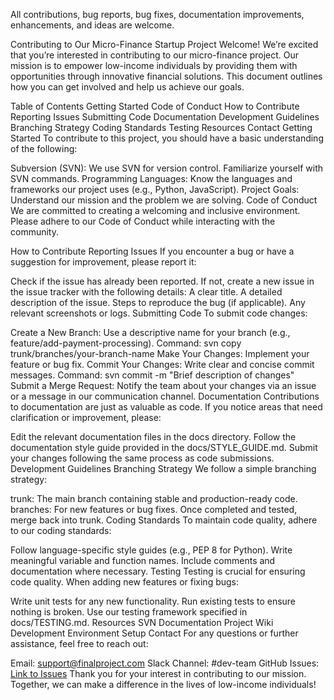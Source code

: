 
All contributions, bug reports, bug fixes, documentation improvements, enhancements, and ideas are welcome.


Contributing to Our Micro-Finance Startup Project
Welcome! We’re excited that you’re interested in contributing to our micro-finance project. Our mission is to empower low-income individuals by providing them with opportunities through innovative financial solutions. This document outlines how you can get involved and help us achieve our goals.

Table of Contents
Getting Started
Code of Conduct
How to Contribute
Reporting Issues
Submitting Code
Documentation
Development Guidelines
Branching Strategy
Coding Standards
Testing
Resources
Contact
Getting Started
To contribute to this project, you should have a basic understanding of the following:

Subversion (SVN): We use SVN for version control. Familiarize yourself with SVN commands.
Programming Languages: Know the languages and frameworks our project uses (e.g., Python, JavaScript).
Project Goals: Understand our mission and the problem we are solving.
Code of Conduct
We are committed to creating a welcoming and inclusive environment. Please adhere to our Code of Conduct while interacting with the community.

How to Contribute
Reporting Issues
If you encounter a bug or have a suggestion for improvement, please report it:

Check if the issue has already been reported.
If not, create a new issue in the issue tracker with the following details:
A clear title.
A detailed description of the issue.
Steps to reproduce the bug (if applicable).
Any relevant screenshots or logs.
Submitting Code
To submit code changes:

Create a New Branch:
Use a descriptive name for your branch (e.g., feature/add-payment-processing).
Command: svn copy trunk/branches/your-branch-name
Make Your Changes: Implement your feature or bug fix.
Commit Your Changes:
Write clear and concise commit messages.
Command: svn commit -m "Brief description of changes"
Submit a Merge Request:
Notify the team about your changes via an issue or a message in our communication channel.
Documentation
Contributions to documentation are just as valuable as code. If you notice areas that need clarification or improvement, please:

Edit the relevant documentation files in the docs directory.
Follow the documentation style guide provided in the docs/STYLE_GUIDE.md.
Submit your changes following the same process as code submissions.
Development Guidelines
Branching Strategy
We follow a simple branching strategy:

trunk: The main branch containing stable and production-ready code.
branches: For new features or bug fixes. Once completed and tested, merge back into trunk.
Coding Standards
To maintain code quality, adhere to our coding standards:

Follow language-specific style guides (e.g., PEP 8 for Python).
Write meaningful variable and function names.
Include comments and documentation where necessary.
Testing
Testing is crucial for ensuring code quality. When adding new features or fixing bugs:

Write unit tests for any new functionality.
Run existing tests to ensure nothing is broken.
Use our testing framework specified in docs/TESTING.md.
Resources
SVN Documentation
Project Wiki
Development Environment Setup
Contact
For any questions or further assistance, feel free to reach out:

Email: support@finalproject.com
Slack Channel: #dev-team
GitHub Issues: [Link to Issues](https://github.com/tangkwok0104/github-final-project/edit/main/CONTRIBUTING.md)
Thank you for your interest in contributing to our mission. Together, we can make a difference in the lives of low-income individuals!
